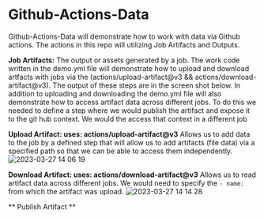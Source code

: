 # Github-Actions-Data
Github-Actions-Data will demonstrate how to work with data via Github actions. The actions in this repo will utilizing Job Artifacts and Outputs. 

**Job Artifacts:** The output or assets generated by a job. The work code written in the demo.yml file will demonstrate how to upload and download artfacts with jobs via the (actions/upload-artifact@v3 && actions/download-artifact@v3). The output of these steps are in the screen shot below. In addition to uploading and downloading the demo.yml file will also demonstrate how to access artifact data across different jobs. To do this we needed to define a step where we would publish the artifact and expose it to the git hub context. We would the access that context in a different job 

__Upload Artifact: uses: actions/upload-artifact@v3__
Allows us to add data to the job by a defined step that will allow us to add artifacts (file data) via a specified path so that we can be able to access them independently.
![2023-03-27 14 06 19](https://user-images.githubusercontent.com/39248529/228028859-f9150d1e-d1c3-4619-ace0-29b0653116c1.gif)


__Download Artifact: uses: actions/download-artifact@v3__
Allows us to read artifact data across different jobs. We would need to specify the `- name:` from which the artifact was upload. 
![2023-03-27 14 14 28](https://user-images.githubusercontent.com/39248529/228030916-9efc5712-47c0-4421-8a4b-b91fea50b5e2.gif)

** Publish Artifact **
